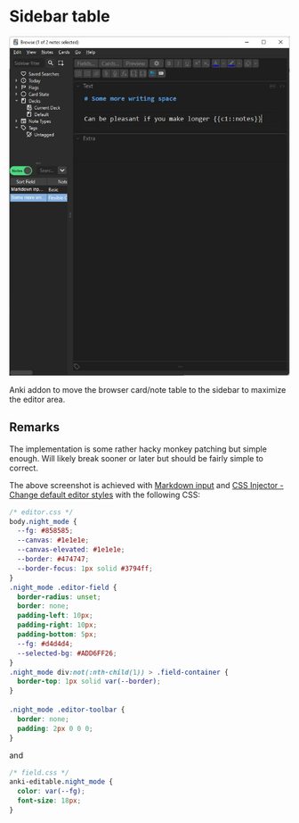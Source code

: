 # Sidebar table

![screenshot](https://github.com/TRIAEIOU/sidebar-table/blob/main/Screenshots/screenshot.jpg?raw=true)

Anki addon to move the browser card/note table to the sidebar to maximize the editor area.

## Remarks

The implementation is some rather hacky monkey patching but simple enough. Will likely break sooner or later but should be fairly simple to correct.

The above screenshot is achieved with [Markdown input](https://ankiweb.net/shared/info/904999275) and [CSS Injector - Change default editor styles](https://ankiweb.net/shared/info/181103283) with the following CSS:

```css
/* editor.css */
body.night_mode {
  --fg: #858585;
  --canvas: #1e1e1e;
  --canvas-elevated: #1e1e1e;
  --border: #474747;
  --border-focus: 1px solid #3794ff;
}
.night_mode .editor-field {
  border-radius: unset;
  border: none;
  padding-left: 10px;
  padding-right: 10px;
  padding-bottom: 5px;
  --fg: #d4d4d4;
  --selected-bg: #ADD6FF26;
}
.night_mode div:not(:nth-child(1)) > .field-container {
  border-top: 1px solid var(--border);
}

.night_mode .editor-toolbar {
  border: none;
  padding: 2px 0 0 0;
}
```

and

```css
/* field.css */
anki-editable.night_mode {
  color: var(--fg);
  font-size: 18px;
}
```